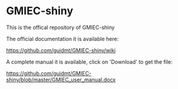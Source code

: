 # GMIEC-shiny
This is the offical repository of GMIEC-shiny

The official documentation it is available here:

https://github.com/guidmt/GMIEC-shiny/wiki

A complete manual it is available, click on 'Download' to get the file:

https://github.com/guidmt/GMIEC-shiny/blob/master/GMIEC_user_manual.docx
